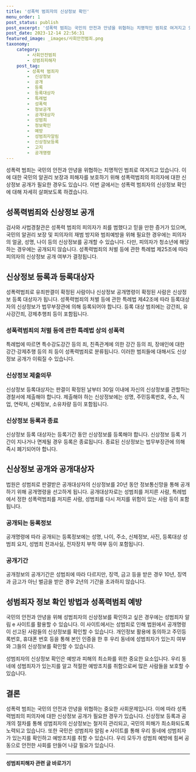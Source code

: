 ```yaml
---
title: '성폭력 범죄자의 신상정보 확인'
menu_order: 1
post_status: publish
post_excerpt: '성폭력 범죄는 국민의 안전과 안녕을 위협하는 치명적인 범죄로 여겨지고 있습니다. 이에 대한 국민의 알권리 보장과 피해자를 보호하기 위해 성폭력범죄의 피의자에 대한 신상정보 공개가 필요한 경우도 있습니다. 이번 글에서는 성폭력 범죄자의 신상정보 확인에 대해 자세히 살펴보도록 하겠습니다.'
post_date: 2023-12-14 22:56:31
featured_image: _images/사회안전범죄.png
taxonomy:
    category:
        - 사회안전범죄
        - 성범죄피해자
    post_tag:
        - 성폭력 범죄자
        -  신상정보
        -  공개
        -  등록
        -  등록대상자
        -  특례법
        -  성폭력
        -  정보공개
        -  공개대상자
        -  성범죄
        -  정보확인
        -  예방
        -  성범죄자알림
        -  신상정보등록
        -  고지
        -  공개명령
---
```



성폭력 범죄는 국민의 안전과 안녕을 위협하는 치명적인 범죄로 여겨지고 있습니다. 이에 대한 국민의 알권리 보장과 피해자를 보호하기 위해 성폭력범죄의 피의자에 대한 신상정보 공개가 필요한 경우도 있습니다. 이번 글에서는 성폭력 범죄자의 신상정보 확인에 대해 자세히 살펴보도록 하겠습니다. 

## 성폭력범죄와 신상정보 공개

검사와 사법경찰관은 성폭력 범죄의 피의자가 죄를 범했다고 믿을 만한 증거가 있으며, 국민의 알권리 보장 및 피의자의 재범 방지와 범죄예방을 위해 필요한 경우에는 피의자의 얼굴, 성명, 나이 등의 신상정보를 공개할 수 있습니다. 다만, 피의자가 청소년에 해당하는 경우에는 공개되지 않습니다. 성폭력범죄의 처벌 등에 관한 특례법 제25조에 따라 피의자의 신상정보 공개 여부가 결정됩니다.

## 신상정보 등록과 등록대상자

성폭력범죄로 유죄판결이 확정된 사람이나 신상정보 공개명령이 확정된 사람은 신상정보 등록 대상자가 됩니다. 성폭력범죄의 처벌 등에 관한 특례법 제42조에 따라 등록대상자의 신상정보가 법무부장관에 의해 등록되어야 합니다. 등록 대상 범죄에는 강간죄, 유사강간죄, 강제추행죄 등이 포함됩니다.

### 성폭력범죄의 처벌 등에 관한 특례법 상의 성폭력

특례법에 따르면 특수강도강간 등의 죄, 친족관계에 의한 강간 등의 죄, 장애인에 대한 강간·강제추행 등의 죄 등이 성폭력범죄로 분류됩니다. 이러한 범죄들에 대해서도 신상정보 공개가 이뤄질 수 있습니다.

### 신상정보 제출의무

신상정보 등록대상자는 판결이 확정된 날부터 30일 이내에 자신의 신상정보를 관할하는 경찰서에 제출해야 합니다. 제출해야 하는 신상정보에는 성명, 주민등록번호, 주소, 직업, 연락처, 신체정보, 소유차량 등이 포함됩니다.

### 신상정보 등록과 종료

신상정보 등록 대상자는 등록기간 동안 신상정보를 등록해야 합니다. 신상정보 등록 기간이 지나거나 면제될 경우 등록은 종료됩니다. 종료된 신상정보는 법무부장관에 의해 즉시 폐기되어야 합니다.

## 신상정보 공개와 공개대상자

법원은 성범죄로 판결받은 공개대상자의 신상정보를 20년 동안 정보통신망을 통해 공개하기 위해 공개명령을 선고하게 됩니다. 공개대상자로는 성범죄를 저지른 사람, 특례법에서 정한 성폭력범죄를 저지른 사람, 성범죄를 다시 저지를 위험이 있는 사람 등이 포함됩니다.

### 공개되는 등록정보

공개명령에 따라 공개되는 등록정보에는 성명, 나이, 주소, 신체정보, 사진, 등록대상 성범죄 요지, 성범죄 전과사실, 전자장치 부착 여부 등이 포함됩니다.

### 공개기간

공개정보의 공개기간은 성범죄에 따라 다르지만, 징역, 금고 등을 받은 경우 10년, 징역과 금고가 아닌 벌금을 받은 경우 2년의 기간을 초과하지 않습니다. 

## 성범죄자 정보 확인 방법과 성폭력범죄 예방

국민의 안전과 안녕을 위해 성범죄자의 신상정보를 확인하고 싶은 경우에는 성범죄자 알림 e 사이트를 활용할 수 있습니다. 이 사이트에서는 성범죄로 인해 법원에서 공개명령이 선고된 사람들의 신상정보를 확인할 수 있습니다. 개인정보 활용에 동의하고 주민등록번호, 휴대폰 번호 등을 통해 본인 인증을 한 후 우리 동네에 성범죄자가 있는지 여부와 그들의 신상정보를 확인할 수 있습니다.

성범죄자의 신상정보 확인은 예방과 피해의 최소화를 위한 중요한 요소입니다. 우리 동네에 성범죄자가 있는지를 알고 적절한 예방조치를 취함으로써 많은 사람들을 보호할 수 있습니다.

## 결론

성폭력 범죄는 국민의 안전과 안녕을 위협하는 중요한 사회문제입니다. 이에 따라 성폭력범죄의 피의자에 대한 신상정보 공개가 필요한 경우가 있습니다. 신상정보 등록과 공개의 절차를 통해 성범죄자의 신상정보는 철저히 관리되고, 국민의 피해가 최소화되도록 노력되고 있습니다. 또한 국민은 성범죄자 알림 e 사이트를 통해 우리 동네에 성범죄자가 있는지를 확인하고 예방조치를 취할 수 있습니다. 우리 모두가 성범죄 예방에 힘써 공동으로 안전한 사회를 만들어 나갈 필요가 있습니다.
<!-- wp:separator -->
<hr class="wp-block-separator has-alpha-channel-opacity"/>
<!-- /wp:separator -->

<!-- wp:group {"backgroundColor":"base","layout":{"type":"constrained"}} -->
<div class="wp-block-group has-base-background-color has-background"><!-- wp:paragraph {"align":"center","fontSize":"medium"} -->
<p class="has-text-align-center has-large-font-size"><strong>성범죄피해자 관련 글 바로가기</strong></p>
<!-- /wp:paragraph -->


<!-- wp:latest-posts
{"categories":[{"id":30925,"count":19,"description":"","link":"https://uknowlaw.com/category/%ec%84%b1%eb%b2%94%ec%a3%84%ed%94%bc%ed%95%b4%ec%9e%90/","name":"성범죄피해자","slug":"성범죄피해자","taxonomy":"category","parent":0,"meta":[],"_links":{"self":[{"href":"https://uknowlaw.com/wp-json/wp/v2/categories/30925"}],"collection":[{"href":"https://uknowlaw.com/wp-json/wp/v2/categories"}],"about":[{"href":"https://uknowlaw.com/wp-json/wp/v2/taxonomies/category"}],"wp:post_type":[{"href":"https://uknowlaw.com/wp-json/wp/v2/posts?categories=30925"}],"curies":[{"name":"wp","href":"https://api.w.org/{rel}","templated":true}]}}],"postsToShow":100,"excerptLength":28,"postLayout":"grid","columns":2,"featuredImageAlign":"left","featuredImageSizeSlug":"large","fontSize":"small"} /--></div>
<!-- /wp:group -->